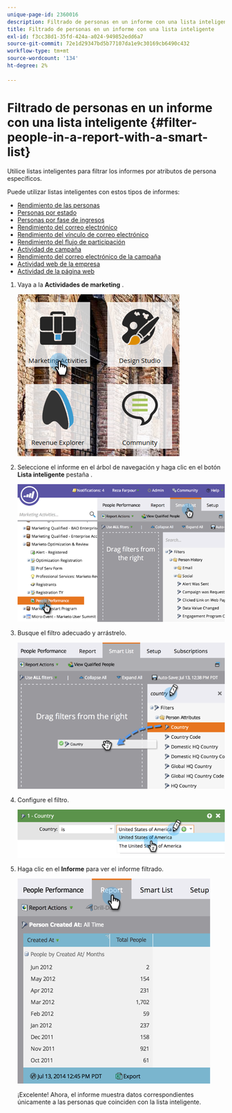 ```yaml
---
unique-page-id: 2360016
description: Filtrado de personas en un informe con una lista inteligente - Documentos de Marketo - Documentación del producto
title: Filtrado de personas en un informe con una lista inteligente
exl-id: f3cc38d1-35fd-424a-a024-949852edd6a7
source-git-commit: 72e1d29347bd5b77107da1e9c30169cb6490c432
workflow-type: tm+mt
source-wordcount: '134'
ht-degree: 2%

---
```


# Filtrado de personas en un informe con una lista inteligente {#filter-people-in-a-report-with-a-smart-list}

Utilice listas inteligentes para filtrar los informes por atributos de persona específicos.

Puede utilizar listas inteligentes con estos tipos de informes:

* [Rendimiento de las personas](/help/marketo/product-docs/reporting/basic-reporting/report-types/people-performance-report.md)
* [Personas por estado](/help/marketo/product-docs/reporting/basic-reporting/report-types/people-by-status-report.md)
* [Personas por fase de ingresos](/help/marketo/product-docs/reporting/revenue-cycle-analytics/revenue-tools/people-by-revenue-stage-report.md)
* [Rendimiento del correo electrónico](/help/marketo/product-docs/email-marketing/email-programs/email-program-data/email-performance-report.md)
* [Rendimiento del vínculo de correo electrónico](/help/marketo/product-docs/email-marketing/email-programs/email-program-data/email-link-performance-report.md)
* [Rendimiento del flujo de participación](/help/marketo/product-docs/email-marketing/drip-nurturing/reports-and-notifications/engagement-stream-performance-report.md)
* [Actividad de campaña](/help/marketo/product-docs/reporting/basic-reporting/report-types/campaign-activity-report.md)
* [Rendimiento del correo electrónico de la campaña](/help/marketo/product-docs/reporting/basic-reporting/report-types/campaign-email-performance-report.md)
* [Actividad web de la empresa](/help/marketo/product-docs/reporting/basic-reporting/report-types/company-web-activity-report.md)
* [Actividad de la página web](/help/marketo/product-docs/reporting/basic-reporting/report-types/web-page-activity-report.md)

1. Vaya a la **Actividades de marketing** .

   ![](assets/image2017-3-27-11-3a31-3a2.png)

1. Seleccione el informe en el árbol de navegación y haga clic en el botón **Lista inteligente** pestaña .

   ![](assets/image2017-3-27-14-3a12-3a53.png)

1. Busque el filtro adecuado y arrástrelo.

   ![](assets/image2017-3-27-14-3a13-3a46.png)

1. Configure el filtro.

   ![](assets/image2014-9-16-12-3a35-3a50.png)

1. Haga clic en el **Informe** para ver el informe filtrado.

   ![](assets/image2017-3-27-14-3a14-3a16.png)

   ¡Excelente! Ahora, el informe muestra datos correspondientes únicamente a las personas que coinciden con la lista inteligente.
